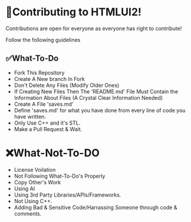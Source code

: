 # 🤝Contributing to HTMLUI2!
Contributions are open for everyone as everyone has right to contribute!

Follow the following guidelines
## ✅What-To-Do
 - Fork This Repository
 - Create A New branch In Fork
 - Don't Delete Any Files (Modify Older Ones)
 - If Creating New Files Then The 'README.md' File Must Contain the Information About Files (A Crystal Clear Information Needed)
 - Create A File 'saves.md'
 - Define 'saves.md' for what you have done from every line of code you have written.
 - Only Use C++ and it's STL.
 - Make a Pull Request & Wait.

# ❌What-Not-To-DO
 - License Voilation
 - Not Following What-To-Do's Properly
 - Copy Other's Work
 - Using AI
 - Using 3rd Party Libraries/APIs/Frameworks.
 - Not Using C++.
 - Adding Bad & Sensitive Code/Harrassing Someone through code & comments.